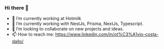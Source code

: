### Hi there 👋

- 🔭 I’m currently working at Hotmilk
- 🌱 I’m currently working with NestJs, Prisma, NextJs, Typescript.
- 👯 I’m looking to collaborate on new projects and ideas.
- 📫 How to reach me: https://www.linkedin.com/in/ot%C3%A1vio-costa-dallo/
